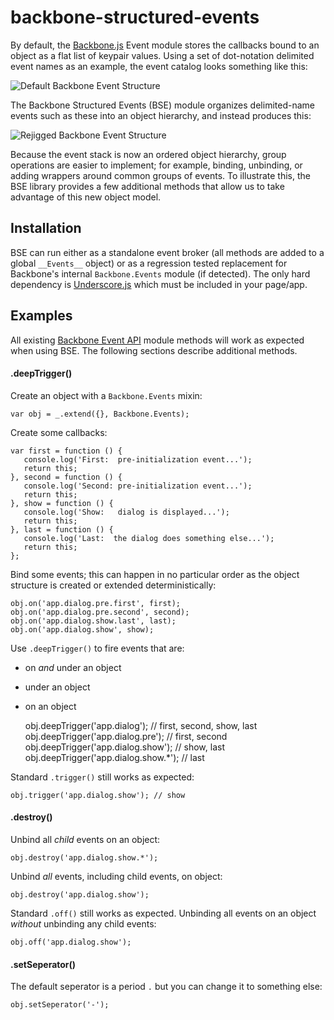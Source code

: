 # backbone-structured-events #

By default, the [Backbone.js](http://backbonejs.org/) Event module stores the callbacks bound to an object as a flat list of keypair values. Using a set of dot-notation delimited event names as an example, the event catalog looks something like this:

![Default Backbone Event Structure](https://raw.github.com/holt/backbone-structured-events/master/img/events-before.png)

The Backbone Structured Events (BSE) module organizes delimited-name events such as these into an object hierarchy, and instead produces this:

![Rejigged Backbone Event Structure](https://raw.github.com/holt/backbone-structured-events/master/img/events-after.png)

Because the event stack is now an ordered object hierarchy, group operations are easier to implement; for example, binding, unbinding, or adding wrappers around common groups of events. To illustrate this, the BSE library provides a few additional methods that allow us to take advantage of this new object model.

## Installation ##

BSE can run either as a standalone event broker (all methods are added to a global `__Events__` object) or as a regression tested replacement for Backbone's internal `Backbone.Events` module (if detected). The only hard dependency is [Underscore.js](http://underscorejs.org/) which must be included in your page/app.

## Examples ##

All existing [Backbone Event API](http://backbonejs.org/#Events) module methods will work as expected when using BSE. The following sections describe additional methods.

#### .deepTrigger() ####

Create an object with a `Backbone.Events` mixin:

    var obj = _.extend({}, Backbone.Events);
    
Create some callbacks:

    var first = function () {
       console.log('First:  pre-initialization event...');
       return this;
    }, second = function () {
       console.log('Second: pre-initialization event...');
       return this;
    }, show = function () {
       console.log('Show:   dialog is displayed...');
       return this;
    }, last = function () {
       console.log('Last:  the dialog does something else...');
       return this;
    };
    
Bind some events; this can happen in no particular order as the object structure is created or extended deterministically:

    obj.on('app.dialog.pre.first', first);
    obj.on('app.dialog.pre.second', second);
    obj.on('app.dialog.show.last', last);
    obj.on('app.dialog.show', show);
    
Use `.deepTrigger()` to fire events that are:
  * on *and* under an object
  * under an object
  * on an object

    obj.deepTrigger('app.dialog');        // first, second, show, last
    obj.deepTrigger('app.dialog.pre');    // first, second
    obj.deepTrigger('app.dialog.show');   // show, last
    obj.deepTrigger('app.dialog.show.*'); // last

Standard `.trigger()` still works as expected:

    obj.trigger('app.dialog.show'); // show

#### .destroy() ####

Unbind all *child* events on an object:

    obj.destroy('app.dialog.show.*'); 
    
Unbind *all* events, including child events, on object:
    
    obj.destroy('app.dialog.show'); 
    
Standard `.off()` still works as expected. Unbinding all events on an object *without* unbinding any child events:
    
    obj.off('app.dialog.show'); 


#### .setSeperator() ####
    
The default seperator is a period `.` but you can change it to something else: 

    obj.setSeperator('-');